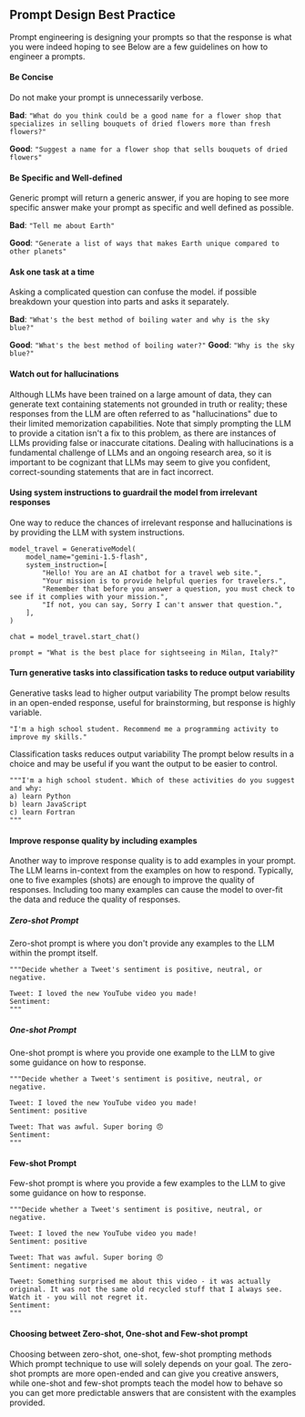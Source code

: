 ## Prompt Design Best Practice

Prompt engineering is designing your prompts so that the response is what you were indeed hoping to see Below are a few guidelines on how to engineer a prompts.

#### Be Concise

Do not make your prompt is unnecessarily verbose.

**Bad**: `"What do you think could be a good name for a flower shop that specializes in selling bouquets of dried flowers more than fresh flowers?"`

**Good**: `"Suggest a name for a flower shop that sells bouquets of dried flowers"`

#### Be Specific and Well-defined

Generic prompt will return a generic answer, if you are hoping to see more specific answer make your prompt as specific and well defined as possible.

**Bad**: `"Tell me about Earth"`

**Good**: `"Generate a list of ways that makes Earth unique compared to other planets"`

#### Ask one task at a time

Asking a complicated question can confuse the model. if possible breakdown your question into parts and asks it separately.

**Bad**: `"What's the best method of boiling water and why is the sky blue?"`

**Good**: `"What's the best method of boiling water?"`
**Good**: `"Why is the sky blue?"`

#### Watch out for hallucinations

Although LLMs have been trained on a large amount of data, they can generate text containing statements not grounded in truth or reality; these responses from the LLM are often referred to as "hallucinations" due to their limited memorization capabilities. Note that simply prompting the LLM to provide a citation isn't a fix to this problem, as there are instances of LLMs providing false or inaccurate citations. Dealing with hallucinations is a fundamental challenge of LLMs and an ongoing research area, so it is important to be cognizant that LLMs may seem to give you confident, correct-sounding statements that are in fact incorrect.

#### Using system instructions to guardrail the model from irrelevant responses

One way to reduce the chances of irrelevant response and hallucinations is by providing the LLM with system instructions.

```
model_travel = GenerativeModel(
    model_name="gemini-1.5-flash",
    system_instruction=[
        "Hello! You are an AI chatbot for a travel web site.",
        "Your mission is to provide helpful queries for travelers.",
        "Remember that before you answer a question, you must check to see if it complies with your mission.",
        "If not, you can say, Sorry I can't answer that question.",
    ],
)

chat = model_travel.start_chat()

prompt = "What is the best place for sightseeing in Milan, Italy?"
```

#### Turn generative tasks into classification tasks to reduce output variability

Generative tasks lead to higher output variability
The prompt below results in an open-ended response, useful for brainstorming, but response is highly variable.

`"I'm a high school student. Recommend me a programming activity to improve my skills."`

Classification tasks reduces output variability
The prompt below results in a choice and may be useful if you want the output to be easier to control.

```
"""I'm a high school student. Which of these activities do you suggest and why:
a) learn Python
b) learn JavaScript
c) learn Fortran
"""
```

#### Improve response quality by including examples

Another way to improve response quality is to add examples in your prompt. The LLM learns in-context from the examples on how to respond. Typically, one to five examples (shots) are enough to improve the quality of responses. Including too many examples can cause the model to over-fit the data and reduce the quality of responses.

##### Zero-shot Prompt

Zero-shot prompt is where you don't provide any examples to the LLM within the prompt itself.

```
"""Decide whether a Tweet's sentiment is positive, neutral, or negative.

Tweet: I loved the new YouTube video you made!
Sentiment:
"""
```

##### One-shot Prompt

One-shot prompt is where you provide one example to the LLM to give some guidance on how to response.

```
"""Decide whether a Tweet's sentiment is positive, neutral, or negative.

Tweet: I loved the new YouTube video you made!
Sentiment: positive

Tweet: That was awful. Super boring 😠
Sentiment:
"""
```

#### Few-shot Prompt

Few-shot prompt is where you provide a few examples to the LLM to give some guidance on how to response.

```
"""Decide whether a Tweet's sentiment is positive, neutral, or negative.

Tweet: I loved the new YouTube video you made!
Sentiment: positive

Tweet: That was awful. Super boring 😠
Sentiment: negative

Tweet: Something surprised me about this video - it was actually original. It was not the same old recycled stuff that I always see. Watch it - you will not regret it.
Sentiment:
"""
```

#### Choosing betweet Zero-shot, One-shot and Few-shot prompt

Choosing between zero-shot, one-shot, few-shot prompting methods
Which prompt technique to use will solely depends on your goal. The zero-shot prompts are more open-ended and can give you creative answers, while one-shot and few-shot prompts teach the model how to behave so you can get more predictable answers that are consistent with the examples provided.
